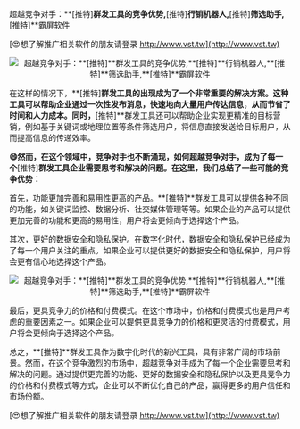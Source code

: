 超越竞争对手：**[推特]**群发工具的竞争优势,**[推特]**行销机器人,**[推特]**筛选助手,**[推特]**霸屏软件

[😍想了解推广相关软件的朋友请登录 http://www.vst.tw](http://www.vst.tw)

 <center><img src="https://vst.tw/MP4/tuiguang/png/4.png" alt="超越竞争对手：**[推特]**群发工具的竞争优势,**[推特]**行销机器人,**[推特]**筛选助手,**[推特]**霸屏软件"></center>

在这样的情况下，**[推特]**群发工具的出现成为了一个非常重要的解决方案。这种工具可以帮助企业通过一次性发布消息，快速地向大量用户传达信息，从而节省了时间和人力成本。同时，**[推特]**群发工具还可以帮助企业实现更精准的目标营销，例如基于关键词或地理位置等条件筛选用户，将信息直接发送给目标用户，从而提高信息的传递效率。

**😄然而，在这个领域中，竞争对手也不断涌现，如何超越竞争对手，成为了每一个**[推特]**群发工具企业需要思考和解决的问题。在这里，我们总结了一些可能的竞争优势：**

首先，功能更加完善和易用性更高的产品。**[推特]**群发工具可以提供各种不同的功能，如关键词监控、数据分析、社交媒体管理等等。如果企业的产品可以提供更加完善的功能和更高的易用性，用户将会更倾向于选择这个产品。

其次，更好的数据安全和隐私保护。在数字化时代，数据安全和隐私保护已经成为了每一个用户关注的重点。如果企业可以提供更好的数据安全和隐私保护，用户将会更有信心地选择这个产品。

 <center><img src="https://vst.tw/MP4/tuiguang/png/2.png" alt="超越竞争对手：**[推特]**群发工具的竞争优势,**[推特]**行销机器人,**[推特]**筛选助手,**[推特]**霸屏软件"></center>

最后，更具竞争力的价格和付费模式。在这个市场中，价格和付费模式也是用户考虑的重要因素之一。如果企业可以提供更具竞争力的价格和更灵活的付费模式，用户将会更倾向于选择这个产品。

总之，**[推特]**群发工具作为数字化时代的新兴工具，具有非常广阔的市场前景。然而，在这个竞争激烈的市场中，超越竞争对手成为了每一个企业需要思考和解决的问题。通过提供更完善的功能、更好的数据安全和隐私保护以及更具竞争力的价格和付费模式等方式，企业可以不断优化自己的产品，赢得更多的用户信任和市场份额。

[😍想了解推广相关软件的朋友请登录 http://www.vst.tw](http://www.vst.tw)



